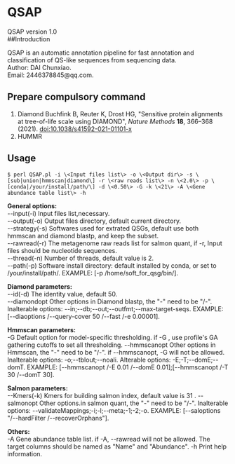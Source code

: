 # QSAP
QSAP version 1.0  
##Introduction

QSAP is an automatic annotation pipeline for fast annotation and classification of QS-like sequences from sequencing data.  
Author: DAI Chunxiao.  
Email: 2446378845\@qq.com.  
## Prepare compulsory command  
1. Diamond Buchfink B, Reuter K, Drost HG, \"Sensitive protein alignments at tree-of-life
    scale using DIAMOND\", *Nature Methods* **18**, 366–368 (2021).
    [doi:10.1038/s41592-021-01101-x](https://doi.org/10.1038/s41592-021-01101-x)
2. HUMMR 
## Usage  
```
$ perl QSAP.pl -i \<Input files list\> -o \<Output dir\> -s \[sub|union|hmmscan|diamond\] -r \<raw reads list\> -n \<2.0\> -p \[conda|/your/install/path/\] -d \<0.50\> -G -k \<21\> -A \<Gene abundance table list\> -h
```

**General options:**  
 --input(-i)      Input files list,necessary.  
 --output(-o)     Output files directory, default current directory.  
 --strategy(-s)   Softwares used for extrated QSGs, default use both hmmscan and diamond blastp, and keep the subset.  
 --rawread(-r)    The metagenome raw reads list for salmon quant, if -r, Input files should be nucleotide sequences.  
 --thread(-n)     Number of threads, default value is 2.  
 --path(-p)       Software install directory: default installed by conda, or set to /your/install/path/. EXAMPLE: [-p /home/soft_for_qsg/bin/].  

**Diamond parameters:**  
 --id(-d)         The identity value, default 50.  
 --diamondopt  Other options in Diamond blastp, the "-" need to be "/-". Inalterable options: --in;--db;--out;--outfmt;--max-target-seqs. EXAMPLE: [--diaoptions /--query-cover 50 /--fast /-e 0.00001].  

**Hmmscan parameters:**  
 -G               Default option for model-specific thresholding. if -G , use profile's GA gathering cutoffs to set all thresholding.
 --hmmscanopt     Other options in Hmmscan, the "-" need to be "/-". if --hmmscanopt, -G will not be allowed. Inalterable options: -o;--tblout;--noali. Alterable options: -E;-T;--domE;--domT. EXAMPLE: [--hmmscanopt /-E 0.01 /--domE 0.01];[--hmmscanopt /-T 30 /--domT 30].

**Salmon parameters:**  
 --Kmers(-k)      Kmers for building salmon index, default value is 31 .
 --salmonopt      Other options.in salmon quant, the "-" need to be "/-". Inalterable options: --validateMappings;-i;-l;--meta;-1;-2;-o. EXAMPLE: [--saloptions "/--hardFilter /--recoverOrphans"].

**Others:**  
 -A               Gene abundance table list. if -A, --rawread will not be allowed. The target columns should be named as "Name" and "Abundance".
 -h               Print help information.
 
 